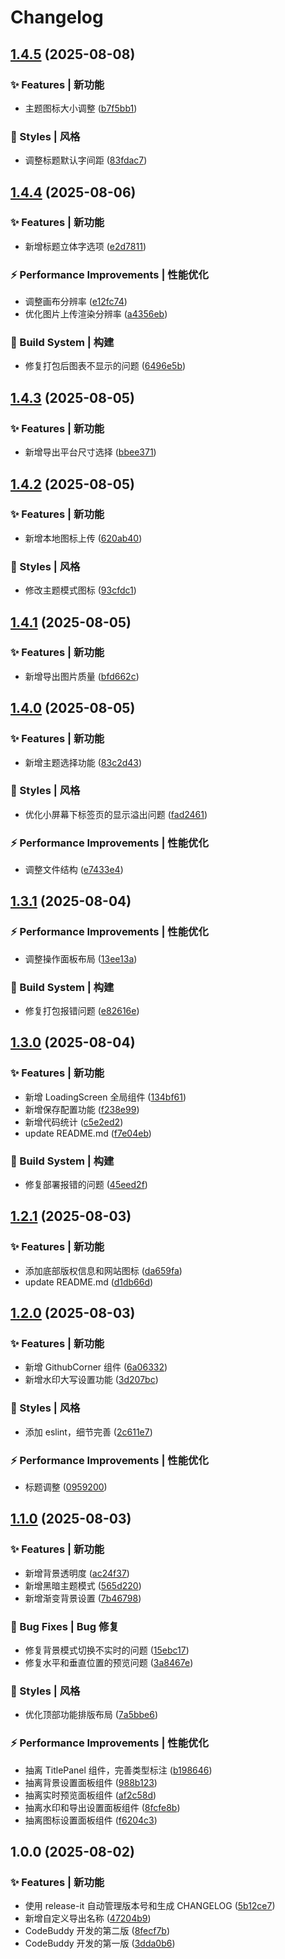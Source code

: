 # Changelog

## [1.4.5](https://github.com/baiwumm/cover-magic/compare/1.4.4...1.4.5) (2025-08-08)

### ✨ Features | 新功能

* 主题图标大小调整 ([b7f5bb1](https://github.com/baiwumm/cover-magic/commit/b7f5bb1d742f2b94746d4b0a11e59d9f1f7003d4))

### 💄 Styles | 风格

* 调整标题默认字间距 ([83fdac7](https://github.com/baiwumm/cover-magic/commit/83fdac7dfa83ca1f1360f7cb97ed9b0d6c8b6415))

## [1.4.4](https://github.com/baiwumm/cover-magic/compare/1.4.3...1.4.4) (2025-08-06)

### ✨ Features | 新功能

* 新增标题立体字选项 ([e2d7811](https://github.com/baiwumm/cover-magic/commit/e2d78114cdbdf5836b232abeb120a7602b48b7b6))

### ⚡ Performance Improvements | 性能优化

* 调整画布分辨率 ([e12fc74](https://github.com/baiwumm/cover-magic/commit/e12fc748b265a0617920176756ebce2d979930c4))
* 优化图片上传渲染分辨率 ([a4356eb](https://github.com/baiwumm/cover-magic/commit/a4356eb466f6b58c8241b95db602288f3700a8e6))

### 👷‍ Build System | 构建

* 修复打包后图表不显示的问题 ([6496e5b](https://github.com/baiwumm/cover-magic/commit/6496e5bc68f57871980925cc352019cce0dc7820))

## [1.4.3](https://github.com/baiwumm/cover-magic/compare/1.4.2...1.4.3) (2025-08-05)

### ✨ Features | 新功能

* 新增导出平台尺寸选择 ([bbee371](https://github.com/baiwumm/cover-magic/commit/bbee371dd56a66000ebb9f4d5d54b447007d3741))

## [1.4.2](https://github.com/baiwumm/cover-magic/compare/1.4.1...1.4.2) (2025-08-05)

### ✨ Features | 新功能

* 新增本地图标上传 ([620ab40](https://github.com/baiwumm/cover-magic/commit/620ab40c05e34528de9dd71511f1f6e5e2c2ba45))

### 💄 Styles | 风格

* 修改主题模式图标 ([93cfdc1](https://github.com/baiwumm/cover-magic/commit/93cfdc152bd1c01f180ecfd5ec3e3e7753878bfd))

## [1.4.1](https://github.com/baiwumm/cover-magic/compare/1.4.0...1.4.1) (2025-08-05)

### ✨ Features | 新功能

* 新增导出图片质量 ([bfd662c](https://github.com/baiwumm/cover-magic/commit/bfd662cefbb72fd41a309caa5d9eef2832903f61))

## [1.4.0](https://github.com/baiwumm/cover-magic/compare/1.3.1...1.4.0) (2025-08-05)

### ✨ Features | 新功能

* 新增主题选择功能 ([83c2d43](https://github.com/baiwumm/cover-magic/commit/83c2d43fb072455118b6deef24e8a8a195f081dc))

### 💄 Styles | 风格

* 优化小屏幕下标签页的显示溢出问题 ([fad2461](https://github.com/baiwumm/cover-magic/commit/fad2461b312803c498f0815e83bf67d4ba436c3c))

### ⚡ Performance Improvements | 性能优化

* 调整文件结构 ([e7433e4](https://github.com/baiwumm/cover-magic/commit/e7433e4281254638d75d5f75bb932c20bf03d575))

## [1.3.1](https://github.com/baiwumm/cover-magic/compare/1.3.0...1.3.1) (2025-08-04)

### ⚡ Performance Improvements | 性能优化

* 调整操作面板布局 ([13ee13a](https://github.com/baiwumm/cover-magic/commit/13ee13a54bceede2f9d381a23c84b5d5d2edcef1))

### 👷‍ Build System | 构建

* 修复打包报错问题 ([e82616e](https://github.com/baiwumm/cover-magic/commit/e82616ea9904f02a06e0e27f0b8d216fde8f8d53))

## [1.3.0](https://github.com/baiwumm/cover-magic/compare/1.2.1...1.3.0) (2025-08-04)

### ✨ Features | 新功能

* 新增 LoadingScreen 全局组件 ([134bf61](https://github.com/baiwumm/cover-magic/commit/134bf6155dda3c74be48ff52895cb96a3db153e0))
* 新增保存配置功能 ([f238e99](https://github.com/baiwumm/cover-magic/commit/f238e99c83b4a4c358d115e26c9bd70003e6319c))
* 新增代码统计 ([c5e2ed2](https://github.com/baiwumm/cover-magic/commit/c5e2ed22360a30db58a74b340a52efa76bc680e1))
* update README.md ([f7e04eb](https://github.com/baiwumm/cover-magic/commit/f7e04ebcfb1b101854fc4f5f4fa39ef4722eb25a))

### 👷‍ Build System | 构建

* 修复部署报错的问题 ([45eed2f](https://github.com/baiwumm/cover-magic/commit/45eed2ff78e2387f2b077fd59d76424ee8809e9e))

## [1.2.1](https://github.com/baiwumm/cover-magic/compare/1.2.0...1.2.1) (2025-08-03)

### ✨ Features | 新功能

* 添加底部版权信息和网站图标 ([da659fa](https://github.com/baiwumm/cover-magic/commit/da659faf374f2786278bf6597ad8aed318c8ebfd))
* update README.md ([d1db66d](https://github.com/baiwumm/cover-magic/commit/d1db66d7d5e6cda78e824d52875e78e0bf6280bf))

## [1.2.0](https://github.com/baiwumm/cover-magic/compare/1.1.0...1.2.0) (2025-08-03)

### ✨ Features | 新功能

* 新增 GithubCorner 组件 ([6a06332](https://github.com/baiwumm/cover-magic/commit/6a063322e85b376daf87795b3292f2df8304379b))
* 新增水印大写设置功能 ([3d207bc](https://github.com/baiwumm/cover-magic/commit/3d207bca54b7233218412042919cd19719f1159f))

### 💄 Styles | 风格

* 添加 eslint，细节完善 ([2c611e7](https://github.com/baiwumm/cover-magic/commit/2c611e718f17f5a37831cc508b27da8f8b4c9f5e))

### ⚡ Performance Improvements | 性能优化

* 标题调整 ([0959200](https://github.com/baiwumm/cover-magic/commit/0959200cbed45eaa13734efee5d8c62289501005))

## [1.1.0](https://github.com/baiwumm/vue3-mini-cover/compare/1.0.0...1.1.0) (2025-08-03)

### ✨ Features | 新功能

* 新增背景透明度 ([ac24f37](https://github.com/baiwumm/vue3-mini-cover/commit/ac24f370cd4e40ebbc2d4a74ffabb024fe9dc1bf))
* 新增黑暗主题模式 ([565d220](https://github.com/baiwumm/vue3-mini-cover/commit/565d2206d537c32b417bd6ee9dc4956e24e69094))
* 新增渐变背景设置 ([7b46798](https://github.com/baiwumm/vue3-mini-cover/commit/7b46798d533831a08f95ede79790e3547db4d3a4))

### 🐛 Bug Fixes | Bug 修复

* 修复背景模式切换不实时的问题 ([15ebc17](https://github.com/baiwumm/vue3-mini-cover/commit/15ebc171822680a22bfd9035c5b7d22dc106a6b7))
* 修复水平和垂直位置的预览问题 ([3a8467e](https://github.com/baiwumm/vue3-mini-cover/commit/3a8467eae4ecee05d5d030d6434a605b3de117df))

### 💄 Styles | 风格

* 优化顶部功能排版布局 ([7a5bbe6](https://github.com/baiwumm/vue3-mini-cover/commit/7a5bbe63033c6c96229adcf549ae27fc1a3f6783))

### ⚡ Performance Improvements | 性能优化

* 抽离 TitlePanel 组件，完善类型标注 ([b198646](https://github.com/baiwumm/vue3-mini-cover/commit/b1986462835dcc02ea73112b181b45591ac5482f))
* 抽离背景设置面板组件 ([988b123](https://github.com/baiwumm/vue3-mini-cover/commit/988b1236c60e262f711c6910c8e20ab18a74aa95))
* 抽离实时预览面板组件 ([af2c58d](https://github.com/baiwumm/vue3-mini-cover/commit/af2c58ddfa109a01452009ec674e9eebcb7944da))
* 抽离水印和导出设置面板组件 ([8fcfe8b](https://github.com/baiwumm/vue3-mini-cover/commit/8fcfe8b52328a83fcd500b9b4d387dc885427363))
* 抽离图标设置面板组件 ([f6204c3](https://github.com/baiwumm/vue3-mini-cover/commit/f6204c3211ddfcf42aaf9babd785df36393dc277))

## 1.0.0 (2025-08-02)

### ✨ Features | 新功能

* 使用 release-it 自动管理版本号和生成 CHANGELOG ([5b12ce7](https://github.com/baiwumm/vue3-mini-cover/commit/5b12ce771ffd71ae87e305df88855b8e0db421d9))
* 新增自定义导出名称 ([47204b9](https://github.com/baiwumm/vue3-mini-cover/commit/47204b93b58755cc50012863246ab0d2635407ce))
* CodeBuddy 开发的第二版 ([8fecf7b](https://github.com/baiwumm/vue3-mini-cover/commit/8fecf7b4b0cab999a15c444681e7692425a3e68e))
* CodeBuddy 开发的第一版 ([3dda0b6](https://github.com/baiwumm/vue3-mini-cover/commit/3dda0b65ae6332ac908ae9ce171d8729eb0101bc))
